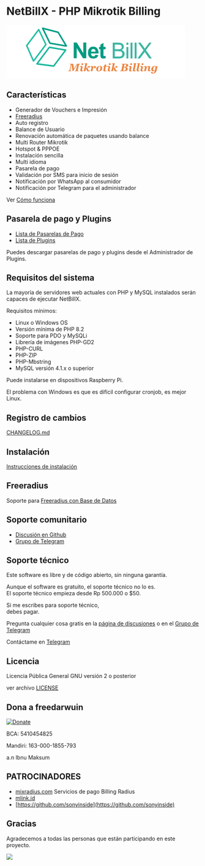 # NetBillX - PHP Mikrotik Billing

![NetBillX](install/img/logo.png)

## Características

- Generador de Vouchers e Impresión
- [Freeradius](https://github.com/freedarwuin/NetBillX/wiki/FreeRadius)
- Auto registro
- Balance de Usuario
- Renovación automática de paquetes usando balance
- Multi Router Mikrotik
- Hotspot & PPPOE
- Instalación sencilla
- Multi idioma
- Pasarela de pago
- Validación por SMS para inicio de sesión
- Notificación por WhatsApp al consumidor
- Notificación por Telegram para el administrador

Ver [Cómo funciona](https://github.com/freedarwuin/NetBillX/wiki/How-It-Works---Cara-kerja)

## Pasarela de pago y Plugins

- [Lista de Pasarelas de Pago](https://github.com/orgs/freedarwuin/repositories?q=payment+gateway)
- [Lista de Plugins](https://github.com/orgs/freedarwuin/repositories?q=plugin)

Puedes descargar pasarelas de pago y plugins desde el Administrador de Plugins.

## Requisitos del sistema

La mayoría de servidores web actuales con PHP y MySQL instalados serán capaces de ejecutar NetBillX.

Requisitos mínimos:

- Linux o Windows OS
- Versión mínima de PHP 8.2
- Soporte para PDO y MySQLi
- Librería de imágenes PHP-GD2
- PHP-CURL
- PHP-ZIP
- PHP-Mbstring
- MySQL versión 4.1.x o superior

Puede instalarse en dispositivos Raspberry Pi.

El problema con Windows es que es difícil configurar cronjob, es mejor Linux.

## Registro de cambios

[CHANGELOG.md](CHANGELOG.md)

## Instalación

[Instrucciones de instalación](https://github.com/freedarwuin/NetBillX/wiki)

## Freeradius

Soporte para [Freeradius con Base de Datos](https://github.com/freedarwuin/NetBillX/wiki/FreeRadius)

## Soporte comunitario

- [Discusión en Github](https://github.com/freedarwuin/NetBillX/discussions)
- [Grupo de Telegram](https://t.me/phpmixbill)

## Soporte técnico

Este software es libre y de código abierto, sin ninguna garantía.

Aunque el software es gratuito, el soporte técnico no lo es.  
El soporte técnico empieza desde Rp 500.000 o $50.

Si me escribes para soporte técnico,  
debes pagar.

Pregunta cualquier cosa gratis en la [página de discusiones](/freedarwuin/NetBillX/discussions) o en el [Grupo de Telegram](https://t.me/freedarwuin)

Contáctame en [Telegram](https://t.me/freedarwuin)

## Licencia

Licencia Pública General GNU versión 2 o posterior

ver archivo [LICENSE](LICENSE)

## Dona a freedarwuin

[![Donate](https://img.shields.io/badge/Donate-PayPal-green.svg)](https://paypal.me/freedarwuin)

BCA: 5410454825

Mandiri: 163-000-1855-793

a.n Ibnu Maksum

## PATROCINADORES

- [mixradius.com](https://mixradius.com/) Servicios de pago Billing Radius
- [mlink.id](https://mlink.id)
- [https://github.com/sonyinside](https://github.com/sonyinside)

## Gracias
Agradecemos a todas las personas que están participando en este proyecto.

<a href="https://github.com/freedarwuin/NetBillX/graphs/contributors">
  <img src="https://contrib.rocks/image?repo=freedarwuin/NetBillX" />
</a>